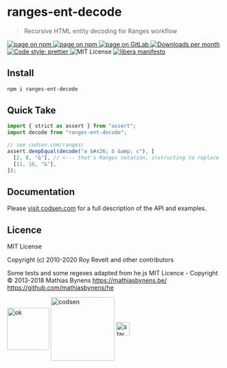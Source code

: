 # ranges-ent-decode

> Recursive HTML entity decoding for Ranges workflow

<div class="package-badges">
  <a href="https://www.npmjs.com/package/ranges-ent-decode" rel="nofollow noreferrer noopener">
    <img src="https://img.shields.io/badge/-npm-blue?style=flat-square" alt="page on npm">
  </a>
  <a href="https://codsen.com/os/ranges-ent-decode" rel="nofollow noreferrer noopener">
    <img src="https://img.shields.io/badge/-Codsen-blue?style=flat-square" alt="page on npm">
  </a>
  <a href="https://gitlab.com/codsen/codsen/tree/master/packages/ranges-ent-decode" rel="nofollow noreferrer noopener">
    <img src="https://img.shields.io/badge/-GitLab-blue?style=flat-square" alt="page on GitLab">
  </a>
  <a href="https://npmcharts.com/compare/ranges-ent-decode?interval=30" rel="nofollow noreferrer noopener" target="_blank">
    <img src="https://img.shields.io/npm/dm/ranges-ent-decode.svg?style=flat-square" alt="Downloads per month">
  </a>
  <a href="https://prettier.io" rel="nofollow noreferrer noopener" target="_blank">
    <img src="https://img.shields.io/badge/code_style-prettier-brightgreen.svg?style=flat-square" alt="Code style: prettier">
  </a>
  <img src="https://img.shields.io/badge/licence-MIT-brightgreen.svg?style=flat-square" alt="MIT License">
  <a href="https://liberamanifesto.com" rel="nofollow noreferrer noopener" target="_blank">
    <img src="https://img.shields.io/badge/libera-manifesto-lightgrey.svg?style=flat-square" alt="libera manifesto">
  </a>
</div>

## Install

```bash
npm i ranges-ent-decode
```

## Quick Take

```js
import { strict as assert } from "assert";
import decode from "ranges-ent-decode";

// see codsen.com/ranges/
assert.deepEqual(decode("a &#x26; b &amp; c"), [
  [2, 8, "&"], // <--- that's Ranges notation, instructing to replace
  [11, 16, "&"],
]);
```

## Documentation

Please [visit codsen.com](https://codsen.com/os/ranges-ent-decode/) for a full description of the API and examples.

## Licence

MIT License

Copyright (c) 2010-2020 Roy Revelt and other contributors

Some tests and some regexes adapted from he.js
MIT Licence - Copyright © 2013-2018 Mathias Bynens <https://mathiasbynens.be/>
https://github.com/mathiasbynens/he

<img src="https://codsen.com/images/png-codsen-ok.png" width="98" alt="ok" align="center"> <img src="https://codsen.com/images/png-codsen-1.png" width="148" alt="codsen" align="center"> <img src="https://codsen.com/images/png-codsen-star-small.png" width="32" alt="star" align="center">
